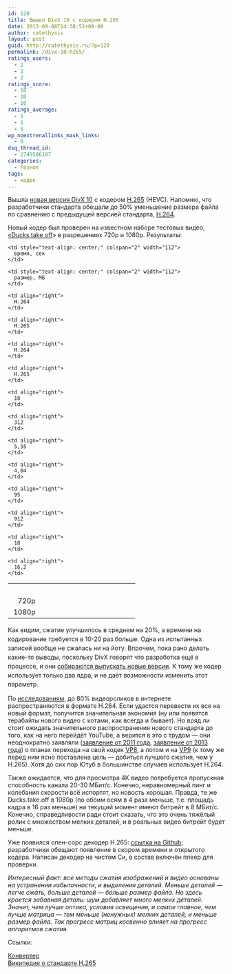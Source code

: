 ```yaml
---
id: 120
title: Вышел DivX 10 c кодером H.265
date: 2013-09-08T14:38:51+00:00
author: catethysis
layout: post
guid: http://catethysis.ru/?p=120
permalink: /divx-10-h265/
ratings_users:
  - 2
  - 2
  - 2
ratings_score:
  - 10
  - 10
  - 10
ratings_average:
  - 5
  - 5
  - 5
wp_noextrenallinks_mask_links:
  - 0
dsq_thread_id:
  - 2749506107
categories:
  - Разное
tags:
  - кодек
---
```

Вышла <a target="_blank" rel="nofollow" href="http://catethysis.ru/goto/http://www.divx.com/en/software/divx-plus/converter"  target="_blank">новая версия DivX 10</a> с кодером <a target="_blank" rel="nofollow" href="http://catethysis.ru/goto/http://ru.wikipedia.org/wiki/H.265"  target="_blank">H.265</a> (HEVC). Напомню, что разработчики стандарта обещали до 50% уменьшение размера файла по сравнению с предыдущей версией стандарта, <a target="_blank" rel="nofollow" href="http://catethysis.ru/goto/http://ru.wikipedia.org/wiki/H.264"  target="_blank">H.264</a>.

<!--more-->

Новый кодер был проверен на известном наборе тестовых видео, <a target="_blank" rel="nofollow" href="http://catethysis.ru/goto/http://www.ixbt.com/mainboard/11-platforms-shootout.shtml"  target="_blank">&#171;Ducks take off</a>&#187; в разрешениях 720p и 1080p. Результаты:

<table width="280" border="0" cellspacing="0" cellpadding="0">
  <colgroup> <col span="5" width="56" /> </colgroup> <tr>
    <td width="56" height="14">
    </td>
    
    <td style="text-align: center;" colspan="2" width="112">
      время, сек
    </td>
    
    <td style="text-align: center;" colspan="2" width="112">
      размер, МБ
    </td>
  </tr>
  
  <tr>
    <td height="14">
    </td>
    
    <td align="right">
      H.264
    </td>
    
    <td align="right">
      H.265
    </td>
    
    <td align="right">
      H.264
    </td>
    
    <td align="right">
      H.265
    </td>
  </tr>
  
  <tr>
    <td align="right" height="14">
      720p
    </td>
    
    <td align="right">
      18
    </td>
    
    <td align="right">
      312
    </td>
    
    <td align="right">
      5,55
    </td>
    
    <td align="right">
      4,04
    </td>
  </tr>
  
  <tr>
    <td align="right" height="14">
      1080p
    </td>
    
    <td align="right">
      95
    </td>
    
    <td align="right">
      912
    </td>
    
    <td align="right">
      18
    </td>
    
    <td align="right">
      16,2
    </td>
  </tr>
</table>

<span style="line-height: 1.5;">Как видим, сжатие улучшилось в среднем на 20%, а времени на кодирование требуется в 10-20 раз больше. Одна из испытанных записей вообще не сжалась ни на йоту. Впрочем, пока рано делать какие-то выводы, поскольку DivX говорят что разработка ещё в процессе, и они <a target="_blank" rel="nofollow" href="http://catethysis.ru/goto/http://forums.divx.com/divx/topics/divx_10_known_issues"  target="_blank">собираются выпускать новые версии</a>. К тому же кодер использует только два ядра, и не даёт возможности изменить этот параметр.</span>

По <a target="_blank" rel="nofollow" href="http://catethysis.ru/goto/http://blog.mefeedia.com/html5-dec-2011"  target="_blank">исследованиям</a>, до 80% видеороликов в интернете распространяются в формате H.264. Если удастся перевести их все на новый формат, получится значительная экономия (ну или появятся терабайты нового видео с котами, как всегда и бывает). Но вряд ли стоит ожидать значительного распространения нового стандарта до того, как на него перейдёт YouTube, а верится в это с трудом &#8212; они неоднократно заявляли (<a target="_blank" rel="nofollow" href="http://catethysis.ru/goto/http://www.computerra.ru/11263/youtube-nachalsya-novyiy-etap-perehoda-na-webm/"  target="_blank">заявление от 2011 года</a>, <a target="_blank" rel="nofollow" href="http://catethysis.ru/goto/http://habrahabr.ru/post/180033/"  target="_blank">заявление от 2013 года</a>) о планах перехода на свой кодек <a target="_blank" rel="nofollow" href="http://catethysis.ru/goto/http://ru.wikipedia.org/wiki/VP8"  target="_blank">VP8</a>, а потом и на <a target="_blank" rel="nofollow" href="http://catethysis.ru/goto/http://ru.wikipedia.org/wiki/VP9"  target="_blank">VP9</a> (к тому же перед ним ясно поставлена цель &#8212; добиться лучшего сжатия, чем у H.265). Хотя до сих пор Ютуб в большинстве случаев использует H.264.

Также ожидается, что для просмотра 4К видео потребуется пропускная способность канала 20-30 МБит/с. Конечно, неравномерный пинг и колебания скорости всё испортят, но новость хорошая. Правда, те же Ducks.take.off в 1080p (по обоим осям в 4 раза меньше, т.е. площадь кадра в 16 раз меньше) на текущий момент имеют битрейт в 8 МБит/с. Конечно, справедливости ради стоит сказать, что это очень тяжёлый ролик с множеством мелких деталей, и в реальных видео битрейт будет меньше.

Уже появился опен-сорс декодер H.265: <a target="_blank" rel="nofollow" href="http://catethysis.ru/goto/https://github.com/strukturag/libde265"  target="_blank">ссылка на Github</a>; разработчики обещают появление в скором времени и открытого кодера. Написан декодер на чистом Си, в состав включён плеер для проверки.

_Интересный факт: все методы сжатия изображений и видео основаны на устранении избыточности, и выделения деталей. Меньше деталей &#8212; легче сжать, больше деталей &#8212; больше размер файла. Но здесь кроется забавная деталь: шум добавляет много мелких деталей. Значит, чем лучше оптика, условия освещения, и самое главное, чем лучше матрица &#8212; тем меньше (ненужных) мелких деталей, и меньше размер файла. Так прогресс матриц косвенно влияет на прогресс алгоритмов сжатия._

Ссылки:
  
<a href="http://www.divx.com/en/software/divx-plus/converter" target="_blank">Конвертер<br /> </a><a target="_blank" rel="nofollow" href="http://catethysis.ru/goto/http://ru.wikipedia.org/wiki/H.265"  target="_blank">Википедия о стандарте H.265</a>